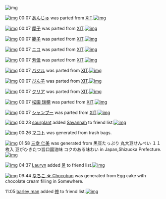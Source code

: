 ![img](http://gdrive-cdn.herokuapp.com/537b65a5bc09f0000721dda7/512px-barcode.png)

[![img](http://www.deviantsart.com/19569dj.png)](http://www.barcodekanojo.com/kanojo/1609495/%E3%81%82%E3%82%93%E3%81%98%E3%82%85) 00:07 [あんじゅ](http://www.barcodekanojo.com/kanojo/1609495/%E3%81%82%E3%82%93%E3%81%98%E3%82%85) was parted from [XIT](http://www.barcodekanojo.com/kanojo/1609495/%E3%81%82%E3%82%93%E3%81%98%E3%82%85).[![img](http://www.deviantsart.com/815jg6.jpeg)](http://www.barcodekanojo.com/user/209348/XIT) 

[![img](http://www.deviantsart.com/4juvf7.png)](http://www.barcodekanojo.com/kanojo/3190460/%E5%8E%9A%E5%AD%90) 00:07 [厚子](http://www.barcodekanojo.com/kanojo/3190460/%E5%8E%9A%E5%AD%90) was parted from [XIT](http://www.barcodekanojo.com/kanojo/3190460/%E5%8E%9A%E5%AD%90).[![img](http://www.deviantsart.com/815jg6.jpeg)](http://www.barcodekanojo.com/user/209348/XIT) 

[![img](http://www.deviantsart.com/28dbsjg.png)](http://www.barcodekanojo.com/kanojo/3190478/%E7%AF%84%E5%AD%90) 00:07 [範子](http://www.barcodekanojo.com/kanojo/3190478/%E7%AF%84%E5%AD%90) was parted from [XIT](http://www.barcodekanojo.com/kanojo/3190478/%E7%AF%84%E5%AD%90).[![img](http://www.deviantsart.com/815jg6.jpeg)](http://www.barcodekanojo.com/user/209348/XIT) 

[![img](http://www.deviantsart.com/1u6141u.png)](http://www.barcodekanojo.com/kanojo/3190633/%E3%83%8B%E3%82%B3) 00:07 [ニコ](http://www.barcodekanojo.com/kanojo/3190633/%E3%83%8B%E3%82%B3) was parted from [XIT](http://www.barcodekanojo.com/kanojo/3190633/%E3%83%8B%E3%82%B3).[![img](http://www.deviantsart.com/815jg6.jpeg)](http://www.barcodekanojo.com/user/209348/XIT) 

[![img](http://www.deviantsart.com/3agdnt9.png)](http://www.barcodekanojo.com/kanojo/3190477/%E8%8A%B3%E4%BD%B3) 00:07 [芳佳](http://www.barcodekanojo.com/kanojo/3190477/%E8%8A%B3%E4%BD%B3) was parted from [XIT](http://www.barcodekanojo.com/kanojo/3190477/%E8%8A%B3%E4%BD%B3).[![img](http://www.deviantsart.com/815jg6.jpeg)](http://www.barcodekanojo.com/user/209348/XIT) 

[![img](http://www.deviantsart.com/vjrf70.png)](http://www.barcodekanojo.com/kanojo/3190631/%E3%83%90%E3%82%B8%E3%83%AB) 00:07 [バジル](http://www.barcodekanojo.com/kanojo/3190631/%E3%83%90%E3%82%B8%E3%83%AB) was parted from [XIT](http://www.barcodekanojo.com/kanojo/3190631/%E3%83%90%E3%82%B8%E3%83%AB).[![img](http://www.deviantsart.com/815jg6.jpeg)](http://www.barcodekanojo.com/user/209348/XIT) 

[![img](http://www.deviantsart.com/2co7gus.png)](http://www.barcodekanojo.com/kanojo/1324275/%E3%81%B4%E3%82%93%E5%AD%90) 00:07 [ぴん子](http://www.barcodekanojo.com/kanojo/1324275/%E3%81%B4%E3%82%93%E5%AD%90) was parted from [XIT](http://www.barcodekanojo.com/kanojo/1324275/%E3%81%B4%E3%82%93%E5%AD%90).[![img](http://www.deviantsart.com/815jg6.jpeg)](http://www.barcodekanojo.com/user/209348/XIT) 

[![img](http://www.deviantsart.com/1kpvinl.png)](http://www.barcodekanojo.com/kanojo/265713/%E3%82%AF%E3%83%AA%E3%82%A2) 00:07 [クリア](http://www.barcodekanojo.com/kanojo/265713/%E3%82%AF%E3%83%AA%E3%82%A2) was parted from [XIT](http://www.barcodekanojo.com/kanojo/265713/%E3%82%AF%E3%83%AA%E3%82%A2).[![img](http://www.deviantsart.com/815jg6.jpeg)](http://www.barcodekanojo.com/user/209348/XIT) 

[![img](http://www.deviantsart.com/om6r6i.png)](http://www.barcodekanojo.com/kanojo/1510916/%E6%9D%BE%E5%9C%92%20%E7%91%9E%E7%A9%82) 00:07 [松園 瑞穂](http://www.barcodekanojo.com/kanojo/1510916/%E6%9D%BE%E5%9C%92%20%E7%91%9E%E7%A9%82) was parted from [XIT](http://www.barcodekanojo.com/kanojo/1510916/%E6%9D%BE%E5%9C%92%20%E7%91%9E%E7%A9%82).[![img](http://www.deviantsart.com/815jg6.jpeg)](http://www.barcodekanojo.com/user/209348/XIT) 

[![img](http://www.deviantsart.com/2o2jtdu.png)](http://www.barcodekanojo.com/kanojo/235442/%E3%82%B7%E3%83%A3%E3%83%B3%E3%83%97%E3%83%BC) 00:07 [シャンプー](http://www.barcodekanojo.com/kanojo/235442/%E3%82%B7%E3%83%A3%E3%83%B3%E3%83%97%E3%83%BC) was parted from [XIT](http://www.barcodekanojo.com/kanojo/235442/%E3%82%B7%E3%83%A3%E3%83%B3%E3%83%97%E3%83%BC).[![img](http://www.deviantsart.com/815jg6.jpeg)](http://www.barcodekanojo.com/user/209348/XIT) 

[![img](http://www.deviantsart.com/1an6cg1.jpeg)](http://www.barcodekanojo.com/user/500514/sourplant) 00:23 [sourplant](http://www.barcodekanojo.com/user/500514/sourplant) added [Savannah](http://www.barcodekanojo.com/kanojo/1966741/Savannah) to friend list.[![img](http://www.deviantsart.com/2e2bnjn.png)](http://www.barcodekanojo.com/kanojo/1966741/Savannah) 

[![img](http://www.deviantsart.com/2bi7v2d.png)](http://www.barcodekanojo.com/kanojo/3193394/%E3%83%9E%E3%82%B3%E3%83%88) 00:26 [マコト](http://www.barcodekanojo.com/kanojo/3193394/%E3%83%9E%E3%82%B3%E3%83%88) was generated from trash bags.

[![img](http://www.deviantsart.com/t9g21q.png)](http://www.barcodekanojo.com/kanojo/3193395/%E4%B8%89%E5%B9%B8%20%E4%BB%81%E7%BE%8E) 01:58 [三幸 仁美](http://www.barcodekanojo.com/kanojo/3193395/%E4%B8%89%E5%B9%B8%20%E4%BB%81%E7%BE%8E) was generated from 黒豆たっぷり 丸大豆せんべい １１枚入 豆がひきたつ旨口醤油味 コクのある味わい in Japan,Shizuoka Prefecture.[![img](http://www.deviantsart.com/1tf06e0.jpeg)](http://www.barcodekanojo.com/product_images/barcode/5050230/1382534556/50x50x,PE4,PB8,PB8,PE5,PA4,PA7,PE8,PB1,P86,PE3,P81,P9B,PE3,P82,P93,PE3,P81,PB9,PE3,P81,P84.jpg,qw=88,ah=88.pagespeed.ic.beWQYv5wBw.jpg) 

[![img](http://www.deviantsart.com/3o7kom3.jpeg)](http://www.barcodekanojo.com/user/454959/Lauryn) 04:37 [Lauryn](http://www.barcodekanojo.com/user/454959/Lauryn) added [물](http://www.barcodekanojo.com/kanojo/533691/%EB%AC%BC) to friend list.[![img](http://www.deviantsart.com/7ljdcv.png)](http://www.barcodekanojo.com/kanojo/533691/%EB%AC%BC) 

[![img](http://www.deviantsart.com/1s6uu48.png)](http://www.barcodekanojo.com/kanojo/3193396/%E3%81%AA%E3%81%A1%E3%81%93%20%E2%98%86%20Chocobun) 09:44 [なちこ ☆ Chocobun](http://www.barcodekanojo.com/kanojo/3193396/%E3%81%AA%E3%81%A1%E3%81%93%20%E2%98%86%20Chocobun) was generated from Egg cake with chocolate cream filling in Somewhere.

11:05 [barley man](http://www.barcodekanojo.com/user/432733/barley%20man) added [修](http://www.barcodekanojo.com/kanojo/2852527/%E4%BF%AE) to friend list.[![img](http://www.deviantsart.com/21rglo9.png)](http://www.barcodekanojo.com/kanojo/2852527/%E4%BF%AE) 

